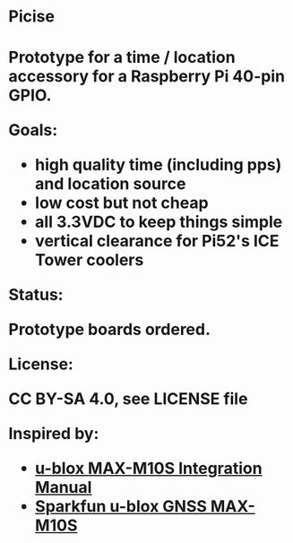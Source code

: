 <H1>Picise<H1>

Prototype for a time / location accessory for a Raspberry Pi 40-pin GPIO.

Goals:
- high quality time (including pps) and location source
- low cost but not cheap
- all 3.3VDC to keep things simple
- vertical clearance for Pi52's ICE Tower coolers

Status:

Prototype boards ordered.

License:

CC BY-SA 4.0, see LICENSE file

Inspired by:
- [u-blox MAX-M10S Integration Manual](https://content.u-blox.com/sites/default/files/MAX-M10S_IntegrationManual_UBX-20053088.pdf)
- [Sparkfun u-blox GNSS MAX-M10S](https://www.sparkfun.com/products/18037)
